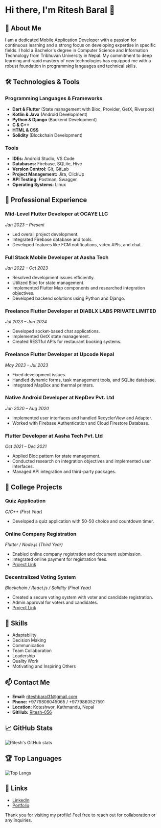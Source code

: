 # Hi there, I'm Ritesh Baral 👋

## 🚀 About Me
I am a dedicated Mobile Application Developer with a passion for continuous learning and a strong focus on developing expertise in specific fields. I hold a Bachelor's degree in Computer Science and Information Technology from Tribhuvan University in Nepal. My commitment to deep learning and rapid mastery of new technologies has equipped me with a robust foundation in programming languages and technical skills.

## 🛠️ Technologies & Tools

### Programming Languages & Frameworks
- **Dart & Flutter** (State management with Bloc, Provider, GetX, Riverpod)
- **Kotlin & Java** (Android Development)
- **Python & Django** (Backend Development)
- **C & C++**
- **HTML & CSS**
- **Solidity** (Blockchain Development)

### Tools
- **IDEs:** Android Studio, VS Code
- **Databases:** Firebase, SQLite, Hive
- **Version Control:** Git, GitLab
- **Project Management:** Jira, ClickUp
- **API Testing:** Postman, Swagger
- **Operating Systems:** Linux

## 💼 Professional Experience

### Mid-Level Flutter Developer at OCAYE LLC
*Jan 2023 – Present*
- Led overall project development.
- Integrated Firebase database and tools.
- Developed features like FCM notifications, video APIs, and chat.

### Full Stack Mobile Developer at Aasha Tech
*Jan 2022 – Oct 2023*
- Resolved development issues efficiently.
- Utilized Bloc for state management.
- Implemented Flutter Map components and researched integration objectives.
- Developed backend solutions using Python and Django.

### Freelance Flutter Developer at DIABLX LABS PRIVATE LIMITED
*Jul 2023 – Jan 2024*
- Developed socket-based chat applications.
- Implemented GetX state management.
- Created RESTful APIs for restaurant booking systems.

### Freelance Flutter Developer at Upcode Nepal
*May 2023 – Jul 2023*
- Fixed development issues.
- Handled dynamic forms, task management tools, and SQLite database.
- Integrated MapBox and thermal printers.

### Native Android Developer at NepDev Pvt. Ltd
*Jun 2020 – Aug 2020*
- Implemented user interfaces and handled RecyclerView and Adapter.
- Worked with Firebase Authentication and Cloud Firestore Database.

### Flutter Developer at Aasha Tech Pvt. Ltd
*Oct 2021 – Dec 2021*
- Applied Bloc pattern for state management.
- Conducted research on integration objectives and implemented user interfaces.
- Managed API integration and third-party packages.

## 📂 College Projects

### Quiz Application
*C/C++ (First Year)*
- Developed a quiz application with 50-50 choice and countdown timer.

### Online Company Registration
*Flutter / Node.js (Third Year)*
- Enabled online company registration and document submission.
- Integrated online payment for registration fees.
- [Project Link](https://github.com/Ritesh-056/ecom_registration)

### Decentralized Voting System
*Blockchain / React.js / Solidity (Final Year)*
- Created a secure voting system with voter and candidate registration.
- Admin approval for voters and candidates.
- [Project Link](https://github.com/Ritesh-056/decentralize-voting-system-final)

## 🌟 Skills
- Adaptability
- Decision Making
- Communication
- Team Collaboration
- Leadership
- Quality Work
- Motivating and Inspiring Others

## 📫 Contact Me
- **Email:** riteshbaral31@gmail.com
- **Phone:** +9779806045065 / +9779860527591
- **Location:** Koteshwor, Kathmandu, Nepal
- **GitHub:** [Ritesh-056](https://github.com/Ritesh-056)

## 📈 GitHub Stats
![Ritesh's GitHub stats](https://github-readme-stats.vercel.app/api?username=Ritesh-056&show_icons=true&theme=radical)

## 🏆 Top Languages
![Top Langs](https://github-readme-stats.vercel.app/api/top-langs/?username=Ritesh-056&layout=compact&theme=radical)

## 🔗 Links
- [LinkedIn](https://www.linkedin.com/in/ritesh-baral-123456789)
- [Portfolio](https://yourportfolio.com)

Thank you for visiting my profile! Feel free to reach out for collaboration or any inquiries.

